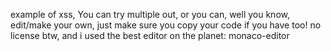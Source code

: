 example of xss, You can try multiple out, or you can, well you know, edit/make your own, just make sure you copy your code if you have too!
no license btw, and i used the best editor on the planet:
monaco-editor
